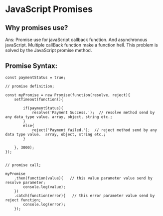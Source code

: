 # JavaScript Promises

## Why promises use?

Ans: Promise use for javaScript callback function. And asynchronous javaScript. Multiple callBack function make a function hell. This problem is solved by the JavaScript promise method.

## Promise Syntax:

    const paymentStatus = true; 

    // promise definition;

    const myPromise = new Promise(function(resolve, reject){
        setTimeout(function(){
            
            if(paymentStatus){
                resolve('Payment Success.');  // resolve method send by any data type value. array, object, string etc.; 
            }
            else{
                reject('Payment failed.');  // reject method send by any data type value.  array, object, string etc.;
            }

        }, 3000);
    });


    // promise call;

    myPromise
        .then(function(value){   // this value parameter value send by resolve parameter;
            console.log(value);
        })
        .catch(function(error){   // this error parameter value send by reject function;
            console.log(error);
        });